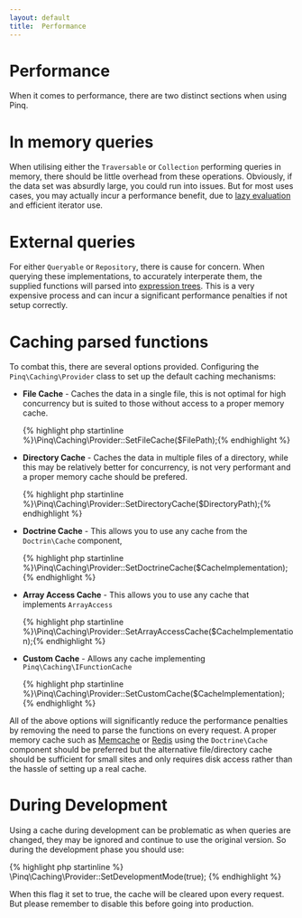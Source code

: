 ```yaml
---
layout: default
title:  Performance
---
```

Performance
===========

When it comes to performance, there are two distinct sections when using Pinq.

In memory queries
=================

When utilising either the `Traversable` or `Collection` performing
queries in memory, there should be little overhead from these operations. Obviously,
if the data set was absurdly large, you could run into issues. But for most uses cases,
you may actually incur a performance benefit, due to [lazy evaluation](details.html) and 
efficient iterator use. 

External queries
================

For either `Queryable` or `Repository`, there is cause for concern. When
querying these implementations, to accurately interperate them, the supplied functions 
will parsed into [expression trees](expressions.html). This is a very expensive process and
can incur a significant performance penalties if not setup correctly. 

Caching parsed functions
========================

To combat this, there are several options provided. Configuring the `Pinq\Caching\Provider` class to
set up the default caching mechanisms:

 - **File Cache** - Caches the data in a single file, this is not optimal for high concurrency 
   but is suited to those without access to a proper memory cache.

   {% highlight php startinline %}\Pinq\Caching\Provider::SetFileCache($FilePath);{% endhighlight %}

 - **Directory Cache** - Caches the data in multiple files of a directory, while this may be
   relatively better for concurrency, is not very performant and a proper memory cache should be prefered.

   {% highlight php startinline %}\Pinq\Caching\Provider::SetDirectoryCache($DirectoryPath);{% endhighlight %}

 - **Doctrine Cache** - This allows you to use any cache from the `Doctrin\Cache` component,

   {% highlight php startinline %}\Pinq\Caching\Provider::SetDoctrineCache($CacheImplementation);{% endhighlight %}

 - **Array Access Cache** - This allows you to use any cache that implements `ArrayAccess`

   {% highlight php startinline %}\Pinq\Caching\Provider::SetArrayAccessCache($CacheImplementation);{% endhighlight %}

 - **Custom Cache** - Allows any cache implementing `Pinq\Caching\IFunctionCache`

   {% highlight php startinline %}\Pinq\Caching\Provider::SetCustomCache($CacheImplementation);{% endhighlight %}

All of the above options will significantly reduce the performance penalties by removing
the need to parse the functions on every request. A proper memory cache such as 
[Memcache](http://memcached.org/) or [Redis](http://redis.io/) using the `Doctrine\Cache` component 
should be preferred but the alternative file/directory cache should be sufficient 
for small sites and only requires disk access rather than the hassle of setting up a real cache.

During Development
==================

Using a cache during development can be problematic as when queries are changed, they may be ignored
and continue to use the original version. So during the development phase you should use:

{% highlight php startinline %}
\Pinq\Caching\Provider::SetDevelopmentMode(true);
{% endhighlight %}

When this flag it set to true, the cache will be cleared upon every request. But please remember to
disable this before going into production.